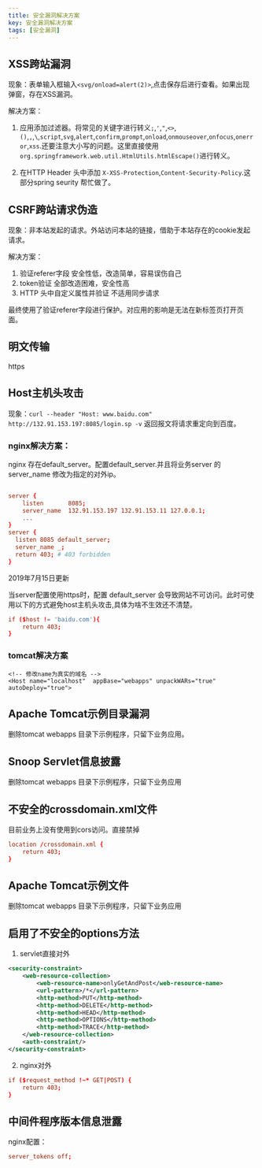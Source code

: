 ```yaml
---
title: 安全漏洞解决方案
key: 安全漏洞解决方案
tags: [安全漏洞]
---
```


## XSS跨站漏洞

现象：表单输入框输入`<svg/onload=alert(2)>`,点击保存后进行查看。如果出现弹窗，存在XSS漏洞。

解决方案：

1. 应用添加过滤器。将常见的关键字进行转义`;`,`'`,`"`,`<>`,`()`,`,`,`\`,`script`,`svg`,`alert`,`confirm`,`prompt`,`onload`,`onmouseover`,`onfocus`,`onerror`,`xss`.还要注意大小写的问题。这里直接使用`org.springframework.web.util.HtmlUtils.htmlEscape()`进行转义。

2. 在HTTP Header 头中添加 `X-XSS-Protection`,`Content-Security-Policy`.这部分spring seurity 帮忙做了。

## CSRF跨站请求伪造

现象：非本站发起的请求。外站访问本站的链接，借助于本站存在的cookie发起请求。

解决方案：

1. 验证referer字段 安全性低，改造简单，容易误伤自己
2. token验证 全部改造困难，安全性高
3. HTTP 头中自定义属性并验证 不适用同步请求

最终使用了验证referer字段进行保护。对应用的影响是无法在新标签页打开页面。

## 明文传输

https

## Host主机头攻击

现象：`curl --header "Host: www.baidu.com" http://132.91.153.197:8085/login.sp -v` 返回报文将请求重定向到百度。


### nginx解决方案： 

nginx 存在default_server。配置default_server.并且将业务server 的server_name 修改为指定的对外ip。

```conf

server {
    listen       8085;
    server_name  132.91.153.197 132.91.153.11 127.0.0.1;
    ...
}
server {
  listen 8085 default_server;
  server_name _;
  return 403; # 403 forbidden
}

```

2019年7月15日更新

当server配置使用https时，配置 default_server 会导致网站不可访问。此时可使用以下的方式避免host主机头攻击,具体为啥不生效还不清楚。

```conf
if ($host != 'baidu.com'){
    return 403;
}

```

### tomcat解决方案

```
<!-- 修改name为真实的域名 -->
<Host name="localhost"  appBase="webapps" unpackWARs="true" autoDeploy="true">
```

## Apache Tomcat示例目录漏洞

删除tomcat webapps 目录下示例程序，只留下业务应用。

## Snoop Servlet信息披露

删除tomcat webapps 目录下示例程序，只留下业务应用

## 不安全的crossdomain.xml文件

目前业务上没有使用到cors访问。直接禁掉

```conf
location /crossdomain.xml {
    return 403;
}

```

## Apache Tomcat示例文件

删除tomcat webapps 目录下示例程序，只留下业务应用

## 启用了不安全的options方法

1. servlet直接对外

```xml
<security-constraint>
    <web-resource-collection>
        <web-resource-name>onlyGetAndPost</web-resource-name>
        <url-pattern>/*</url-pattern>
        <http-method>PUT</http-method>
        <http-method>DELETE</http-method>
        <http-method>HEAD</http-method>
        <http-method>OPTIONS</http-method>
        <http-method>TRACE</http-method>
    </web-resource-collection>
    <auth-constraint/>
</security-constraint>

```

2. nginx对外

```conf
if ($request_method !~* GET|POST) {
    return 403;
}
```

## 中间件程序版本信息泄露

nginx配置：

```conf
server_tokens off;
```